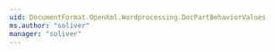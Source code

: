 ```yaml
---
uid: DocumentFormat.OpenXml.Wordprocessing.DocPartBehaviorValues
ms.author: "soliver"
manager: "soliver"
---
```

